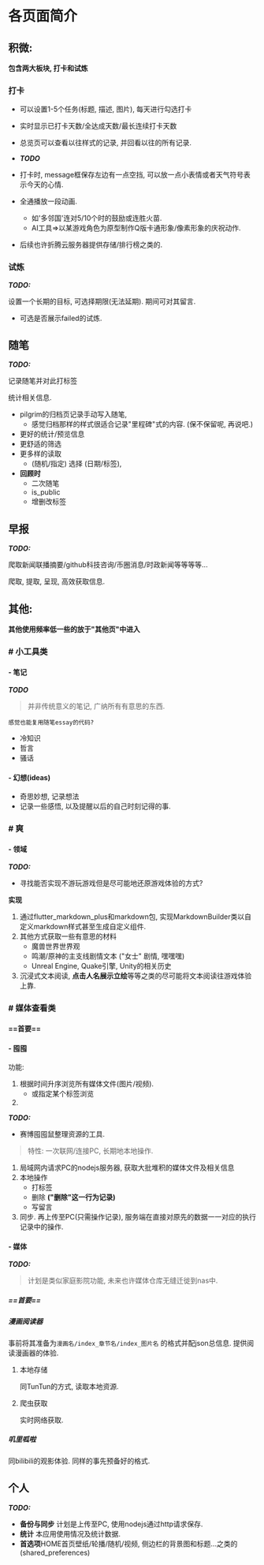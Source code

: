 # 各页面简介

## 积微:

**包含两大板块, 打卡和试炼**

### 打卡

- 可以设置1-5个任务(标题, 描述, 图片), 每天进行勾选打卡
- 实时显示已打卡天数/全达成天数/最长连续打卡天数
- 总览页可以查看以往样式的记录, 并回看以往的所有记录.

- ***TODO***
- 打卡时, message框保存左边有一点空挡, 可以放一点小表情或者天气符号表示今天的心情.
- 全通播放一段动画.
  - 如'多邻国'连对5/10个时的鼓励或连胜火苗.
  - AI工具=>以某游戏角色为原型制作Q版卡通形象/像素形象的庆祝动作.
- 后续也许折腾云服务器提供存储/排行榜之类的.

### 试炼

***TODO:***

设置一个长期的目标, 可选择期限(无法延期). 期间可对其留言.

- 可选是否展示failed的试炼.

## 随笔

***TODO:***

记录随笔并对此打标签

统计相关信息. 

- pilgrim的归档页记录手动写入随笔, 
  - 感觉归档那样的样式很适合记录"里程碑"式的内容. (保不保留呢, 再说吧.)
- 更好的统计/预览信息
- 更舒适的筛选
- 更多样的读取
  - (随机/指定) 选择 (日期/标签),
- **回顾时**
  - 二次随笔
  - is_public
  - 增删改标签

## 早报

***TODO:***

爬取新闻联播摘要/github科技咨询/币圈消息/时政新闻等等等等...

爬取, 提取, 呈现, 高效获取信息.

## 其他:

**其他使用频率低一些的放于"其他页"中进入**

### # 小工具类

#### - 笔记

***TODO***

> 并非传统意义的笔记, 广纳所有有意思的东西.

`感觉也能复用随笔essay的代码?`

- 冷知识
- 哲言
- 骚话

#### - 幻想(ideas)

- 奇思妙想, 记录想法
- 记录一些感悟, 以及提醒以后的自己时刻记得的事.

### # 爽

#### - 领域

***TODO:***

- 寻找能否实现不游玩游戏但是尽可能地还原游戏体验的方式?

**实现**

1. 通过flutter_markdown_plus和markdown包, 实现MarkdownBuilder类以自定义markdown样式甚至生成自定义组件.
2. 其他方式获取一些有意思的材料
   - 魔兽世界世界观
   - 鸣潮/原神的主支线剧情文本  ("女士" 剧情, 嘿嘿嘿)
   - Unreal Engine, Quake引擎, Unity的相关历史
3. 沉浸式文本阅读, **点击人名展示立绘**等等之类的尽可能将文本阅读往游戏体验上靠.



### # 媒体查看类

#### ==首要==

#### - 囤囤

功能:

1. 根据时间升序浏览所有媒体文件(图片/视频). 
   - 或指定某个标签浏览
2. 

***TODO:***

- 赛博囤囤鼠整理资源的工具.

> 特性: 一次联网/连接PC, 长期地本地操作.

1. 局域网内请求PC的nodejs服务器, 获取大批堆积的媒体文件及相关信息
2. 本地操作
   - 打标签
   - 删除 **("删除"这一行为记录)**
   - 写留言
3. 同步. 再上传至PC(只需操作记录), 服务端在直接对原先的数据一一对应的执行记录中的操作.

#### - 媒体

***TODO:***

> 计划是类似家庭影院功能, 未来也许媒体仓库无缝迁徙到nas中.

##### ==首要==

##### 漫画阅读器

事前将其准备为`漫画名/index_章节名/index_图片名` 的格式并配json总信息. 提供阅读漫画器的体验.

1. 本地存储

   同TunTun的方式, 读取本地资源.

2. 爬虫获取

   实时网络获取.

##### 叽里呱啦

同bilibili的观影体验. 同样的事先预备好的格式.

## 个人

***TODO:***

- **备份与同步** 计划是上传至PC, 使用nodejs通过http请求保存.
- **统计** 本应用使用情况及统计数据.
- **首选项**HOME首页壁纸/轮播/随机/视频, 侧边栏的背景图和标题...之类的    (shared_preferences)

